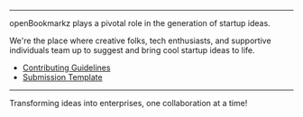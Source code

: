 

----

openBookmarkz plays a pivotal role in the generation of startup ideas.

We're the place where creative folks, tech enthusiasts, and supportive individuals team up to suggest and bring cool startup ideas to life.

* [Contributing Guidelines]()
* [Submission Template]()

----

Transforming ideas into enterprises, one collaboration at a time!
